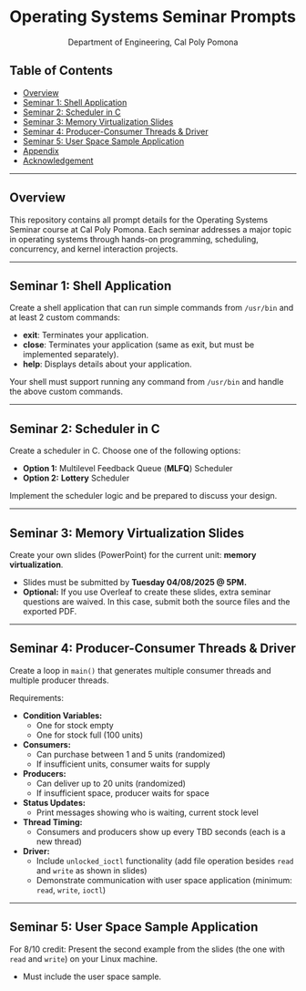 # Operating Systems Seminar Prompts

<p align="center">
Department of Engineering, Cal Poly Pomona
</p>

## Table of Contents
- [Overview](#overview)
- [Seminar 1: Shell Application](#seminar-1-shell-application)
- [Seminar 2: Scheduler in C](#seminar-2-scheduler-in-c)
- [Seminar 3: Memory Virtualization Slides](#seminar-3-memory-virtualization-slides)
- [Seminar 4: Producer-Consumer Threads & Driver](#seminar-4-producer-consumer-threads--driver)
- [Seminar 5: User Space Sample Application](#seminar-5-user-space-sample-application)
- [Appendix](#appendix)
- [Acknowledgement](#acknowledgement)

---

## Overview

This repository contains all prompt details for the Operating Systems Seminar course at Cal Poly Pomona. Each seminar addresses a major topic in operating systems through hands-on programming, scheduling, concurrency, and kernel interaction projects.

---

## Seminar 1: Shell Application

Create a shell application that can run simple commands from `/usr/bin` and at least 2 custom commands:

- **exit**: Terminates your application.
- **close**: Terminates your application (same as exit, but must be implemented separately).
- **help**: Displays details about your application.

Your shell must support running any command from `/usr/bin` and handle the above custom commands.

---

## Seminar 2: Scheduler in C

Create a scheduler in C. Choose one of the following options:

- **Option 1:** Multilevel Feedback Queue (**MLFQ**) Scheduler
- **Option 2:** **Lottery** Scheduler

Implement the scheduler logic and be prepared to discuss your design.

---

## Seminar 3: Memory Virtualization Slides

Create your own slides (PowerPoint) for the current unit: **memory virtualization**.

- Slides must be submitted by **Tuesday 04/08/2025 @ 5PM.**
- **Optional:** If you use Overleaf to create these slides, extra seminar questions are waived. In this case, submit both the source files and the exported PDF.

---

## Seminar 4: Producer-Consumer Threads & Driver

Create a loop in `main()` that generates multiple consumer threads and multiple producer threads.

Requirements:

- **Condition Variables:**  
  - One for stock empty
  - One for stock full (100 units)
- **Consumers:**  
  - Can purchase between 1 and 5 units (randomized)
  - If insufficient units, consumer waits for supply
- **Producers:**  
  - Can deliver up to 20 units (randomized)
  - If insufficient space, producer waits for space
- **Status Updates:**  
  - Print messages showing who is waiting, current stock level
- **Thread Timing:**  
  - Consumers and producers show up every TBD seconds (each is a new thread)
- **Driver:**  
  - Include `unlocked_ioctl` functionality (add file operation besides `read` and `write` as shown in slides)
  - Demonstrate communication with user space application (minimum: `read`, `write`, `ioctl`)

---

## Seminar 5: User Space Sample Application

For 8/10 credit: Present the second example from the slides (the one with `read` and `write`) on your Linux machine.  
- Must include the user space sample.


